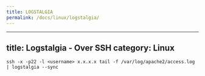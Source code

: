 ```yaml
---
title: LOGSTALGIA
permalink: /docs/linux/logstalgia/
---
```

---
title: Logstalgia - Over SSH
category: Linux
---

```
ssh -x -p22 -l <username> x.x.x.x tail -f /var/log/apache2/access.log | logstalgia --sync
```
